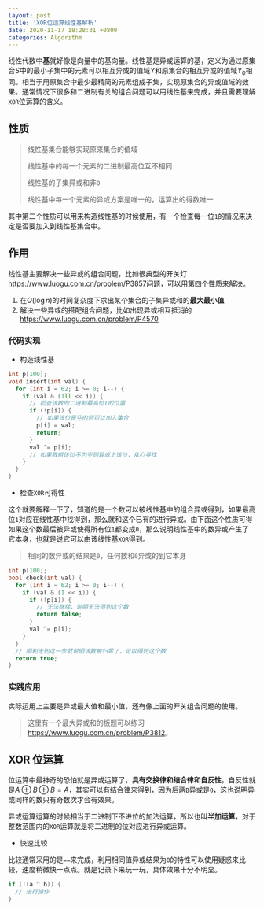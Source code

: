 ```yaml
---
layout: post
title: 'XOR位运算线性基解析'
date: 2020-11-17 18:28:31 +0800
categories: Algorithm
---
```


线性代数中**基**就好像是向量中的基向量。线性基是异或运算的基，定义为通过原集合$S$中的最小子集中的元素可以相互异或的值域$Y$和原集合的相互异或的值域$Y_{0}$相同。相当于用原集合中最少最精简的元素组成子集，实现原集合的异或值域的效果。通常情况下很多和二进制有关的组合问题可以用线性基来完成，并且需要理解`XOR`位运算的含义。

## 性质

> 线性基集合能够实现原来集合的值域
>
> 线性基中的每一个元素的二进制最高位互不相同
>
> 线性基的子集异或和非`0`
>
> 线性基中每一个元素的异或方案是唯一的，运算出的得数唯一

其中第二个性质可以用来构造线性基的时候使用，有一个检查每一位`1`的情况来决定是否要加入到线性基集合中。

## 作用

线性基主要解决一些异或的组合问题，比如很典型的开关灯<https://www.luogu.com.cn/problem/P3857>问题，可以用第四个性质来解决。

1. 在$O(\log n)$的时间复杂度下求出某个集合的子集异或和的**最大最小值**
2. 解决一些异或的搭配组合问题，比如出现异或相互抵消的<https://www.luogu.com.cn/problem/P4570>

### 代码实现

- 构造线性基

```c++
int p[100];
void insert(int val) {
  for (int i = 62; i >= 0; i--) {
    if (val & (1ll << i)) {
      // 检查该数的二进制最高位1的位置
      if (!p[i]) {
        // 如果该位是空的则可以加入集合
        p[i] = val;
        return;
      }
      val ^= p[i];
      // 如果数组该位不为空则异或上该位，从心寻找
    }
  }
}
```

- 检查`XOR`可得性

这个就要解释一下了，知道的是一个数可以被线性基中的组合异或得到，如果最高位`1`对应在线性基中找得到，那么就和这个已有的进行异或。由下面这个性质可得如果这个数最后被异或使得所有位`1`都变成`0`，那么说明线性基中的数异或产生了它本身，也就是说它可以由该线性基`XOR`得到。

> 相同的数异或的结果是`0`，任何数和`0`异或的到它本身

```c++
int p[100];
bool check(int val) {
  for (int i = 62; i >= 0; i--) {
    if (val & (1 << i)) {
      if (!p[i]) {
        // 无法继续，说明无法得到这个数
        return false;
      }
      val ^= p[i];
    }
  }
  // 顺利走到这一步就说明该数被归零了，可以得到这个数
  return true;
}
```

### 实践应用

实际运用上主要是异或最大值和最小值，还有像上面的开关组合问题的使用。

> 这里有一个最大异或和的板题可以练习<https://www.luogu.com.cn/problem/P3812>。

## XOR 位运算

位运算中最神奇的恐怕就是异或运算了，**具有交换律和结合律和自反性**。自反性就是$A\oplus B\oplus B=A$，其实可以有结合律来得到，因为后两`B`异或是`0`，这也说明异或同样的数只有奇数次才会有效果。

异或运算运算的时候相当于二进制下不进位的加法运算，所以也叫**半加运算**，对于整数范围内的`XOR`运算就是将二进制的位对应进行异或运算。

- 快速比较

比较通常采用的是`==`来完成，利用相同值异或结果为`0`的特性可以使用疑惑来比较，速度稍微快一点点。就是记录下来玩一玩，具体效果十分不明显。

```c++
if (!(a ^ b)) {
  // 进行操作
}
```
